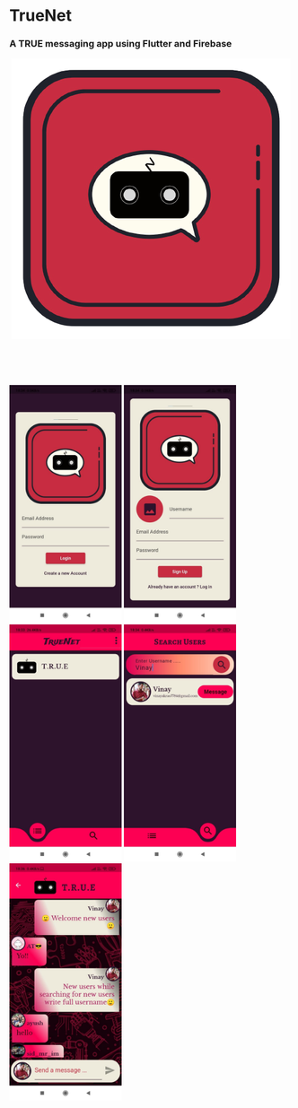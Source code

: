 # TrueNet

### A TRUE messaging app using Flutter and Firebase 


<p align="center">
  <img src="https://github.com/rokkam7784/true_net/blob/main/images/TrueNet-noBg.png" alt="TrueNet Logo" />
</p>


<br><br>
<br>

<p float="left">
<img src="https://github.com/rokkam7784/true_net/blob/main/images/TrueNetSS/SignIn.jpeg" alt="SignIn" width="200"/>
<img src="https://github.com/rokkam7784/true_net/blob/main/images/TrueNetSS/SignUp.jpeg" alt="SignIn" width="200"/>
<img src="https://github.com/rokkam7784/true_net/blob/main/images/TrueNetSS/ChatRoomScreen.jpeg" alt="SignIn" width="200"/>
<img src="https://github.com/rokkam7784/true_net/blob/main/images/TrueNetSS/SearchScreen.jpeg" alt="SignIn" width="200"/>
<img src="https://github.com/rokkam7784/true_net/blob/main/images/TrueNetSS/ChatScreen.jpeg" alt="SignIn" width="200"/>
</p>
